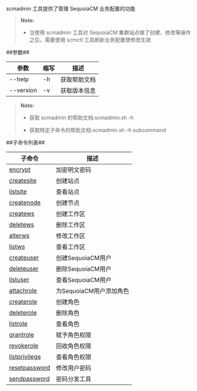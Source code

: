 scmadmin 工具提供了管理 SequoiaCM 业务配置的功能
>  **Note:**
>
>  * 当使用 scmadmin 工具对 SequoiaCM 集群站点做了创建、修改等操作之后，需要使用 scmctl 工具刷新业务配置使修改生效

##参数##

|参数      |缩写       |描述          |
|----------|-----------|--------------|
|--help    |-h         |获取帮助文档  |
|--version |-v         |获取版本信息  |

>  **Note:**
>
>  * 获取 scmadmin 的帮助文档:scmadmin.sh -h
>
>  * 获取特定子命令的帮助文档:scmadmin.sh -h subcommand

##子命令列表##

|子命令    |描述             |
|----------|-----------------|
|[encrypt][encrypt] |加密明文密码     |
|[createsite][createsite]|创建站点         |
|[listsite][listsite] |查看站点         |
|[createnode][createnode]|创建节点         |
|[createws][createws] |创建工作区       |
|[deletews][deletews]|删除工作区       |
|[alterws][alterws]|修改工作区       |
|[listws][listws]   |查看工作区       |
|[createuser][createuser]|创建SequoiaCM用户|
|[deleteuser][deleteuser]|删除SequoiaCM用户|
|[listuser][listuser]|查看SequoiaCM用户|
|[attachrole][attachrole]|为SequoiaCM用户添加角色|
|[createrole][createrole]|创建角色     |W
|[deleterole][deleterole]|删除角色     |
|[listrole][listrole]|查看角色     |
|[grantrole][grantrole]|赋予角色权限     |
|[revokerole][revokerole]|回收角色权限     |
|[listprivilege][listprivilege]|查看角色权限  |
|[resetpassword][resetpassword]|修改用户密码  |
|[sendpassword][sendpassword]|密码分发工具  |


[encrypt]:Maintainance/Tools/Scmadmin/encrypt.md
[createsite]:Maintainance/Tools/Scmadmin/createsite.md
[listsite]:Maintainance/Tools/Scmadmin/listsite.md
[createnode]:Maintainance/Tools/Scmadmin/createnode.md
[createws]:Maintainance/Tools/Scmadmin/createws.md
[deletews]:Maintainance/Tools/Scmadmin/deletews.md
[alterws]:Maintainance/Tools/Scmadmin/alterws.md
[listws]:Maintainance/Tools/Scmadmin/listws.md
[createuser]:Maintainance/Tools/Scmadmin/createuser.md
[deleteuser]:Maintainance/Tools/Scmadmin/deleteuser.md
[listuser]:Maintainance/Tools/Scmadmin/listuser.md
[attachrole]:Maintainance/Tools/Scmadmin/attachrole.md
[createrole]:Maintainance/Tools/Scmadmin/createrole.md
[deleterole]:Maintainance/Tools/Scmadmin/deleterole.md
[listrole]:Maintainance/Tools/Scmadmin/listrole.md
[grantrole]:Maintainance/Tools/Scmadmin/grantrole.md
[revokerole]:Maintainance/Tools/Scmadmin/revokerole.md
[listprivilege]:Maintainance/Tools/Scmadmin/listprivilege.md
[resetpassword]:Maintainance/Tools/Scmadmin/resetpassword.md
[sendpassword]:Maintainance/Tools/Scmadmin/sendpassword.md
